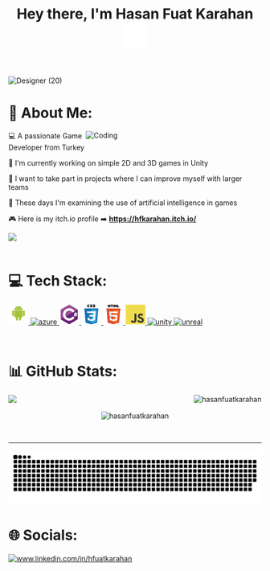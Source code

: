 <h1 align="center">Hey there, I'm Hasan Fuat Karahan <img src="https://github.com/Kathryn-Jie/Kathryn-Jie/blob/main/wave.gif" width="50px" /> </h1>
<br/>

![Designer (20)](https://github.com/user-attachments/assets/1a78c1d1-f80b-4330-baef-2894d07accc9)

# 💫 About Me:

<img align="right" alt="Coding" width="350" src="https://hips.hearstapps.com/esquireuk.cdnds.net/16/36/1473330033-giphy.gif?resize=640:* " alt="hasanfuatkarahan" />

💻 A passionate Game Developer from Turkey</br>

🔭 I'm currently working on simple 2D and 3D games in Unity</br>

👯 I want to take part in projects where I can improve myself with larger teams</br>

🌱 These days I'm examining the use of artificial intelligence in games</br>

🎮 Here is my itch.io profile ➡️ **https://hfkarahan.itch.io/**
<br/>

[![](https://visitcount.itsvg.in/api?id=hfuatkarahan&icon=5&color=0)](https://visitcount.itsvg.in)
<br/> <br/>

# 💻 Tech Stack:
<p align="left"> <a href="https://developer.android.com" target="_blank" rel="noreferrer"> <img src="https://raw.githubusercontent.com/devicons/devicon/master/icons/android/android-original-wordmark.svg" alt="android" width="40" height="40"/> </a> <a href="https://azure.microsoft.com/en-in/" target="_blank" rel="noreferrer"> <img src="https://www.vectorlogo.zone/logos/microsoft_azure/microsoft_azure-icon.svg" alt="azure" width="40" height="40"/> </a> <a href="https://www.w3schools.com/cs/" target="_blank" rel="noreferrer"> <img src="https://raw.githubusercontent.com/devicons/devicon/master/icons/csharp/csharp-original.svg" alt="csharp" width="40" height="40"/> </a> <a href="https://www.w3schools.com/css/" target="_blank" rel="noreferrer"> <img src="https://raw.githubusercontent.com/devicons/devicon/master/icons/css3/css3-original-wordmark.svg" alt="css3" width="40" height="40"/> </a> <a href="https://www.w3.org/html/" target="_blank" rel="noreferrer"> <img src="https://raw.githubusercontent.com/devicons/devicon/master/icons/html5/html5-original-wordmark.svg" alt="html5" width="40" height="40"/> </a> <a href="https://developer.mozilla.org/en-US/docs/Web/JavaScript" target="_blank" rel="noreferrer"> <img src="https://raw.githubusercontent.com/devicons/devicon/master/icons/javascript/javascript-original.svg" alt="javascript" width="40" height="40"/> </a> <a href="https://unity.com/" target="_blank" rel="noreferrer"> <img src="https://www.vectorlogo.zone/logos/unity3d/unity3d-icon.svg" alt="unity" width="40" height="40"/> </a> <a href="https://unrealengine.com/" target="_blank" rel="noreferrer"> <img src="https://raw.githubusercontent.com/kenangundogan/fontisto/036b7eca71aab1bef8e6a0518f7329f13ed62f6b/icons/svg/brand/unreal-engine.svg" alt="unreal" width="40" height="40"/> </a> </p>
<br/>

# 📊 GitHub Stats:

<p align="left"> <img src="https://github-readme-stats.vercel.app/api?username=hfuatkarahan&theme=react&hide_border=false&include_all_commits=true&count_private=true"> <img align="right" src="https://github-readme-stats.vercel.app/api/top-langs/?username=hfuatkarahan&theme=react&hide_border=false&include_all_commits=true&count_private=true&layout=compact" alt="hasanfuatkarahan"  /></p>
<p align="center"> <img src="https://github-readme-streak-stats.herokuapp.com/?user=hfuatkarahan&theme=react&hide_border=false" alt="hasanfuatkarahan" /> </p>
</br>

---
<picture>
  <source media="(prefers-color-scheme: dark)" srcset="https://raw.githubusercontent.com/hfuatkarahan/hfuatkarahan/output/github-contribution-grid-snake-dark.svg">
  <source media="(prefers-color-scheme: light)" srcset="https://raw.githubusercontent.com/hfuatkarahan/hfuatkarahan/output/github-contribution-grid-snake.svg">
  <img alt="github contribution grid snake animation" src="https://raw.githubusercontent.com/hfuatkarahan/hfuatkarahan/output/github-contribution-grid-snake.svg">
</picture>

# 🌐 Socials:
<p align="left">
<a href="https://linkedin.com/in/www.linkedin.com/in/hfuatkarahan" target="blank"><img align="center" src="https://raw.githubusercontent.com/rahuldkjain/github-profile-readme-generator/master/src/images/icons/Social/linked-in-alt.svg" alt="www.linkedin.com/in/hfuatkarahan" height="30" width="40" /></a>
</p>
</br>


